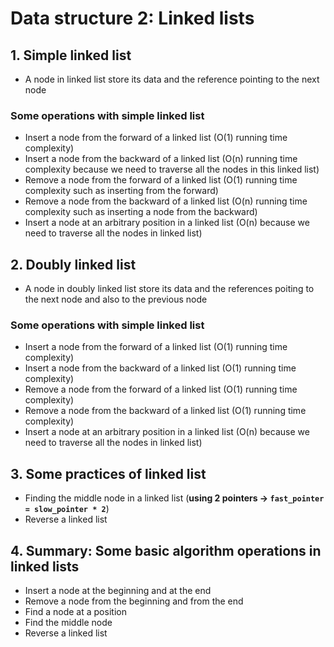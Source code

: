 # Data structure 2: Linked lists

## 1. Simple linked list
- A node in linked list store its data and the reference pointing to the next node
### Some operations with simple linked list
- Insert a node from the forward of a linked list (O(1) running time complexity)
- Insert a node from the backward of a linked list (O(n) running time complexity because we need to traverse all the nodes in this linked list)
- Remove a node from the forward of a linked list (O(1) running time complexity such as inserting from the forward)
- Remove a node from the backward of a linked list (O(n) running time complexity such as inserting a node from the backward)
- Insert a node at an arbitrary position in a linked list (O(n) because we need to traverse all the nodes in linked list)

## 2. Doubly linked list
- A node in doubly linked list store its data and the references poiting to the next node and also to the previous node
### Some operations with simple linked list
- Insert a node from the forward of a linked list (O(1) running time complexity)
- Insert a node from the backward of a linked list (O(1) running time complexity)
- Remove a node from the forward of a linked list (O(1) running time complexity)
- Remove a node from the backward of a linked list (O(1) running time complexity)
- Insert a node at an arbitrary position in a linked list (O(n) because we need to traverse all the nodes in linked list)

## 3. Some practices of linked list
- Finding the middle node in a linked list (**using 2 pointers -> ```fast_pointer = slow_pointer * 2```**)
- Reverse a linked list

## 4. Summary: Some basic algorithm operations in linked lists
- Insert a node at the beginning and at the end
- Remove a node from the beginning and from the end
- Find a node at a position
- Find the middle node
- Reverse a linked list